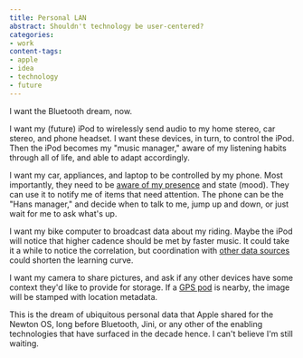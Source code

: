 ```yaml
---
title: Personal LAN
abstract: Shouldn't technology be user-centered?
categories:
- work
content-tags:
- apple
- idea
- technology
- future
---
```


I want the Bluetooth dream, now.

I want my (future) iPod to wirelessly send audio to my home stereo, car stereo, and phone headset.  I want these devices, in turn, to control the iPod.  Then the iPod becomes my "music manager," aware of my listening habits through all of life, and able to adapt accordingly.

I want my car, appliances, and laptop to be controlled by my phone.  Most importantly, they need to be [aware of my presence][1] and state (mood).  They can use it to notify me of items that need attention.  The phone can be the "Hans manager," and decide when to talk to me, jump up and down, or just wait for me to ask what's up.

   [1]: http://homepage.mac.com/jonassalling/Shareware/Clicker/

I want my bike computer to broadcast data about my riding.  Maybe the iPod will notice that higher cadence should be met by faster music.  It could take it a while to notice the correlation, but coordination with [other data
sources][2] could shorten the learning curve.

   [2]: http://www.audioscrobbler.com/

I want my camera to share pictures, and ask if any other devices have some context they'd like to provide for storage.  If a [GPS pod][3] is nearby, the image will be stamped with location metadata.

   [3]: http://www.emtac.com.tw/products/bluetooth/

This is the dream of ubiquitous personal data that Apple shared for the Newton OS, long before Bluetooth, Jini, or any other of the enabling technologies that have surfaced in the decade hence.  I can't believe I'm still waiting.
